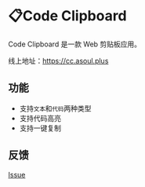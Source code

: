 # 📋Code Clipboard

Code Clipboard 是一款 Web 剪贴板应用。

线上地址：https://cc.asoul.plus

## 功能

- 支持`文本`和`代码`两种类型
- 支持代码高亮
- 支持一键复制

## 反馈

[Issue](https://github.com/CALLMELARE/CodeClipboard/issues)
